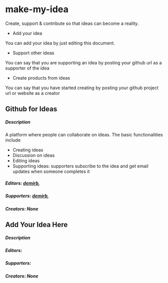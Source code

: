 # make-my-idea
Create, support &amp; contribute so that ideas can become a reality.

- Add your idea

You can add your idea by just editing this document.
- Support other ideas 

You can say that you are supporting an idea by posting your github url as a supporter of the idea
- Create products from ideas 

You can say that you have started creating by posting your github project url or website as a creator

## Github for Ideas

##### Description

A platform where people can collaborate on ideas. The basic functionalities include

- Creating ideas
- Discussion on ideas
- Editing ideas
- Supporting ideas: supporters subscribe to the idea and get email updates when someone completes it 

##### Editors: [demirb](https://github.com/demirb),

##### Supporters: [demirb](https://github.com/demirb),

##### Creators: None

## Add Your Idea Here

##### Description

##### Editors:

##### Supporters:

##### Creators: None
